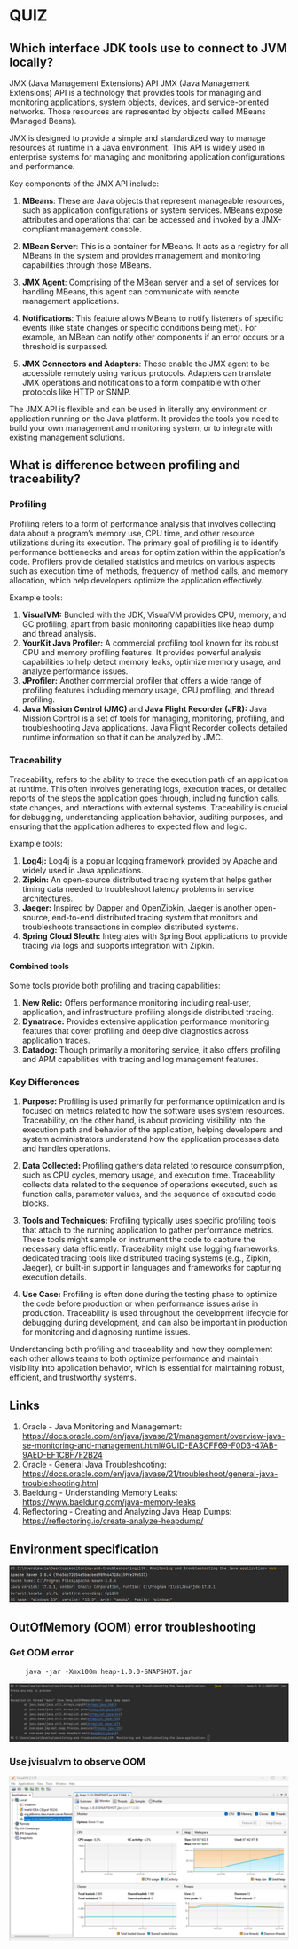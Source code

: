 # QUIZ

## Which interface JDK tools use to connect to JVM locally?
JMX (Java Management Extensions) API
JMX (Java Management Extensions) API is a technology that provides tools for managing and monitoring applications, system objects, devices, and service-oriented networks. Those resources are represented by objects called MBeans (Managed Beans).

JMX is designed to provide a simple and standardized way to manage resources at runtime in a Java environment. This API is widely used in enterprise systems for managing and monitoring application configurations and performance.

Key components of the JMX API include:

1. **MBeans**: These are Java objects that represent manageable resources, such as application configurations or system services. MBeans expose attributes and operations that can be accessed and invoked by a JMX-compliant management console.

2. **MBean Server**: This is a container for MBeans. It acts as a registry for all MBeans in the system and provides management and monitoring capabilities through those MBeans.

3. **JMX Agent**: Comprising of the MBean server and a set of services for handling MBeans, this agent can communicate with remote management applications.

4. **Notifications**: This feature allows MBeans to notify listeners of specific events (like state changes or specific conditions being met). For example, an MBean can notify other components if an error occurs or a threshold is surpassed.

5. **JMX Connectors and Adapters**: These enable the JMX agent to be accessible remotely using various protocols. Adapters can translate JMX operations and notifications to a form compatible with other protocols like HTTP or SNMP.

The JMX API is flexible and can be used in literally any environment or application running on the Java platform. It provides the tools you need to build your own management and monitoring system, or to integrate with existing management solutions.


## What is difference between profiling and traceability?

### Profiling
Profiling refers to a form of performance analysis that involves collecting data about a program’s memory use, CPU time, and other resource utilizations during its execution. The primary goal of profiling is to identify performance bottlenecks and areas for optimization within the application’s code. Profilers provide detailed statistics and metrics on various aspects such as execution time of methods, frequency of method calls, and memory allocation, which help developers optimize the application effectively.

Example tools:
1. **VisualVM:** Bundled with the JDK, VisualVM provides CPU, memory, and GC profiling, apart from basic monitoring capabilities like heap dump and thread analysis.
2. **YourKit Java Profiler:** A commercial profiling tool known for its robust CPU and memory profiling features. It provides powerful analysis capabilities to help detect memory leaks, optimize memory usage, and analyze performance issues.
3. **JProfiler:** Another commercial profiler that offers a wide range of profiling features including memory usage, CPU profiling, and thread profiling.
4. **Java Mission Control (JMC)** and **Java Flight Recorder (JFR):** Java Mission Control is a set of tools for managing, monitoring, profiling, and troubleshooting Java applications. Java Flight Recorder collects detailed runtime information so that it can be analyzed by JMC.

### Traceability
Traceability, refers to the ability to trace the execution path of an application at runtime. This often involves generating logs, execution traces, or detailed reports of the steps the application goes through, including function calls, state changes, and interactions with external systems. Traceability is crucial for debugging, understanding application behavior, auditing purposes, and ensuring that the application adheres to expected flow and logic.

Example tools:
1. **Log4j:** Log4j is a popular logging framework provided by Apache and widely used in Java applications.
2. **Zipkin:** An open-source distributed tracing system that helps gather timing data needed to troubleshoot latency problems in service architectures.
3. **Jaeger:** Inspired by Dapper and OpenZipkin, Jaeger is another open-source, end-to-end distributed tracing system that monitors and troubleshoots transactions in complex distributed systems.
4. **Spring Cloud Sleuth:** Integrates with Spring Boot applications to provide tracing via logs and supports integration with Zipkin.

#### Combined tools
Some tools provide both profiling and tracing capabilities:

1. **New Relic:** Offers performance monitoring including real-user, application, and infrastructure profiling alongside distributed tracing.
2. **Dynatrace:** Provides extensive application performance monitoring features that cover profiling and deep dive diagnostics across application traces.
3. **Datadog:** Though primarily a monitoring service, it also offers profiling and APM capabilities with tracing and log management features.

### Key Differences
1. **Purpose:** Profiling is used primarily for performance optimization and is focused on metrics related to how the software uses system resources. Traceability, on the other hand, is about providing visibility into the execution path and behavior of the application, helping developers and system administrators understand how the application processes data and handles operations.

2. **Data Collected:** Profiling gathers data related to resource consumption, such as CPU cycles, memory usage, and execution time. Traceability collects data related to the sequence of operations executed, such as function calls, parameter values, and the sequence of executed code blocks.

3. **Tools and Techniques:** Profiling typically uses specific profiling tools that attach to the running application to gather performance metrics. These tools might sample or instrument the code to capture the necessary data efficiently. Traceability might use logging frameworks, dedicated tracing tools like distributed tracing systems (e.g., Zipkin, Jaeger), or built-in support in languages and frameworks for capturing execution details.

4. **Use Case:** Profiling is often done during the testing phase to optimize the code before production or when performance issues arise in production. Traceability is used throughout the development lifecycle for debugging during development, and can also be important in production for monitoring and diagnosing runtime issues.

Understanding both profiling and traceability and how they complement each other allows teams to both optimize performance and maintain visibility into application behavior, which is essential for maintaining robust, efficient, and trustworthy systems.

## Links
1. Oracle - Java Monitoring and Management: https://docs.oracle.com/en/java/javase/21/management/overview-java-se-monitoring-and-management.html#GUID-EA3CFF69-F0D3-47AB-9AED-EF1CBF7F2B24
2. Oracle - General Java Troubleshooting: https://docs.oracle.com/en/java/javase/21/troubleshoot/general-java-troubleshooting.html
3. Baeldung - Understanding Memory Leaks: https://www.baeldung.com/java-memory-leaks
4. Reflectoring - Creating and Analyzing Java Heap Dumps: https://reflectoring.io/create-analyze-heapdump/

## Environment specification
![Environment specification](screenshots/Environment_specification.png "Environment specification")

## OutOfMemory (OOM) error troubleshooting

### Get OOM error
```
    java -jar -Xmx100m heap-1.0.0-SNAPSHOT.jar
```
![Get OOM error](screenshots/OOM_0.png "Get OOM error console")

### Use jvisualvm to observe OOM
![VisualVM heap observation](screenshots/OOM_1.png "VisualVM heap observation")








